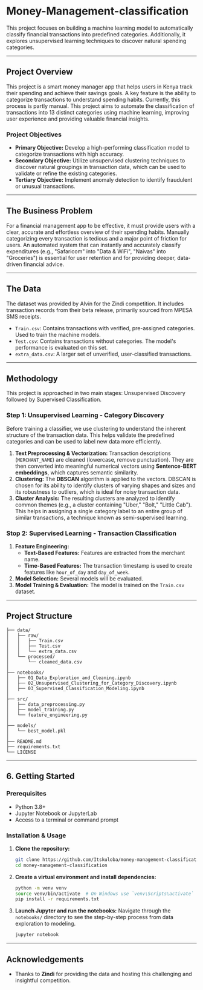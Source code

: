 # Money-Management-classification

This project focuses on building a machine learning model to automatically classify financial transactions into predefined categories. Additionally, it explores unsupervised learning techniques to discover natural spending categories.

-----

## Project Overview

This project is a smart money manager app that helps users in Kenya track their spending and achieve their savings goals. A key feature is the ability to categorize transactions to understand spending habits. Currently, this process is partly manual. This project aims to automate the classification of transactions into 13 distinct categories using machine learning, improving user experience and providing valuable financial insights.

###  Project Objectives

  * **Primary Objective:** Develop a high-performing classification model to categorize transactions with high accuracy.
  * **Secondary Objective:** Utilize unsupervised clustering techniques to discover natural groupings in transaction data, which can be used to validate or refine the existing categories.
  * **Tertiary Objective:** Implement anomaly detection to identify fraudulent or unusual transactions.

-----

##  The Business Problem

For a financial management app to be effective, it must provide users with a clear, accurate and effortless overview of their spending habits. Manually categorizing every transaction is tedious and a major point of friction for users. An automated system that can instantly and accurately classify expenditures (e.g., "Safaricom" into "Data & WiFi", "Naivas" into "Groceries") is essential for user retention and for providing deeper, data-driven financial advice.

-----

##  The Data 

The dataset was provided by Alvin for the Zindi competition. It includes transaction records from their beta release, primarily sourced from MPESA SMS receipts.

  * `Train.csv`: Contains transactions with verified, pre-assigned categories. Used to train the machine models.
  * `Test.csv`: Contains transactions without categories. The model's performance is evaluated on this set.
  * `extra_data.csv`: A larger set of unverified, user-classified transactions.

-----

##  Methodology

This project is approached in two main stages: Unsupervised Discovery followed by Supervised Classification.

### Step 1: Unsupervised Learning - Category Discovery

Before training a classifier, we use clustering to understand the inherent structure of the transaction data. This helps validate the predefined categories and can be used to label new data more efficiently.

1.  **Text Preprocessing & Vectorization:** Transaction descriptions (`MERCHANT_NAME`) are cleaned (lowercase, remove punctuation). They are then converted into meaningful numerical vectors using **Sentence-BERT embeddings**, which captures semantic similarity.
2.  **Clustering:** The **DBSCAN** algorithm is applied to the vectors. DBSCAN is chosen for its ability to identify clusters of varying shapes and sizes and its robustness to outliers, which is ideal for noisy transaction data.
3.  **Cluster Analysis:** The resulting clusters are analyzed to identify common themes (e.g., a cluster containing "Uber," "Bolt," "Little Cab"). This helps in assigning a single category label to an entire group of similar transactions, a technique known as semi-supervised learning.

### Stop 2: Supervised Learning - Transaction Classification

1.  **Feature Engineering:**
      * **Text-Based Features:** Features are extracted from the merchant name.
      * **Time-Based Features:** The transaction timestamp is used to create features like `hour_of_day` and `day_of_week`.
2.  **Model Selection:** Several models will be evaluated.
3.  **Model Training & Evaluation:** The model is trained on the `Train.csv` dataset. 

-----

##  Project Structure

```
├── data/
│   ├── raw/
│   │   ├── Train.csv
│   │   ├── Test.csv
│   │   └── extra_data.csv
│   └── processed/
│       └── cleaned_data.csv
│
├── notebooks/
│   ├── 01_Data_Exploration_and_Cleaning.ipynb
│   ├── 02_Unsupervised_Clustering_for_Category_Discovery.ipynb
│   ├── 03_Supervised_Classification_Modeling.ipynb
│
├── src/
│   ├── data_preprocessing.py
│   ├── model_training.py
│   └── feature_engineering.py
│
├── models/
│   └── best_model.pkl
│
├── README.md
├── requirements.txt
└── LICENSE
```

-----

## 6\. Getting Started

### Prerequisites

  * Python 3.8+
  * Jupyter Notebook or JupyterLab
  * Access to a terminal or command prompt

### Installation & Usage

1.  **Clone the repository:**

    ```bash
    git clone https://github.com/Itskuloba/money-management-classification.git
    cd money-management-classification
    ```

2.  **Create a virtual environment and install dependencies:**

    ```bash
    python -m venv venv
    source venv/bin/activate  # On Windows use `venv\Scripts\activate`
    pip install -r requirements.txt
    ```

3.  **Launch Jupyter and run the notebooks:**
    Navigate through the `notebooks/` directory to see the step-by-step process from data exploration to modeling.

    ```bash
    jupyter notebook
    ```

-----

##  Acknowledgements

  * Thanks to **Zindi** for providing the data and hosting this challenging and insightful competition.
 

